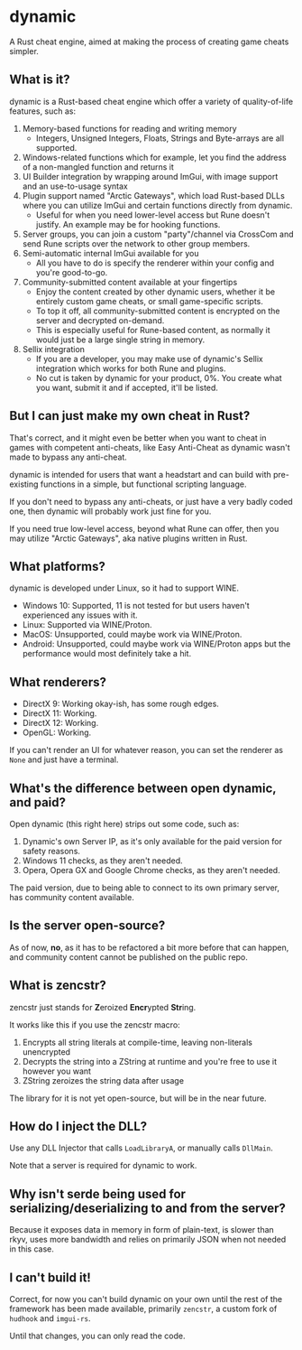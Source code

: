 # dynamic
A Rust cheat engine, aimed at making the process of creating game cheats simpler.

## What is it?
dynamic is a Rust-based cheat engine which offer a variety of quality-of-life features, such as:
1. Memory-based functions for reading and writing memory
    - Integers, Unsigned Integers, Floats, Strings and Byte-arrays are all supported.
2. Windows-related functions which for example, let you find the address of a non-mangled function and returns it
3. UI Builder integration by wrapping around ImGui, with image support and an use-to-usage syntax
4. Plugin support named "Arctic Gateways", which load Rust-based DLLs where you can utilize ImGui and certain functions directly from dynamic.
    - Useful for when you need lower-level access but Rune doesn't justify. An example may be for hooking functions.
5. Server groups, you can join a custom "party"/channel via CrossCom and send Rune scripts over the network to other group members.
6. Semi-automatic internal ImGui available for you
    - All you have to do is specify the renderer within your config and you're good-to-go.
7. Community-submitted content available at your fingertips
    - Enjoy the content created by other dynamic users, whether it be entirely custom game cheats, or small game-specific scripts.
    - To top it off, all community-submitted content is encrypted on the server and decrypted on-demand.
    - This is especially useful for Rune-based content, as normally it would just be a large single string in memory.
8. Sellix integration
    - If you are a developer, you may make use of dynamic's Sellix integration which works for both Rune and plugins.
    - No cut is taken by dynamic for your product, 0%. You create what you want, submit it and if accepted, it'll be listed.

## But I can just make my own cheat in Rust?
That's correct, and it might even be better when you want to cheat in games with competent anti-cheats, like Easy Anti-Cheat as dynamic wasn't made to bypass any anti-cheat.

dynamic is intended for users that want a headstart and can build with pre-existing functions in a simple, but functional scripting language.

If you don't need to bypass any anti-cheats, or just have a very badly coded one, then dynamic will probably work just fine for you.

If you need true low-level access, beyond what Rune can offer, then you may utilize "Arctic Gateways", aka native plugins written in Rust.

## What platforms?
dynamic is developed under Linux, so it had to support WINE.

- Windows 10: Supported, 11 is not tested for but users haven't experienced any issues with it.
- Linux: Supported via WINE/Proton.
- MacOS: Unsupported, could maybe work via WINE/Proton.
- Android: Unsupported, could maybe work via WINE/Proton apps but the performance would most definitely take a hit.

## What renderers?
- DirectX 9: Working okay-ish, has some rough edges.
- DirectX 11: Working.
- DirectX 12: Working.
- OpenGL: Working.

If you can't render an UI for whatever reason, you can set the renderer as `None` and just have a terminal.

## What's the difference between open dynamic, and paid?
Open dynamic (this right here) strips out some code, such as:
1. Dynamic's own Server IP, as it's only available for the paid version for safety reasons.
2. Windows 11 checks, as they aren't needed.
3. Opera, Opera GX and Google Chrome checks, as they aren't needed.

The paid version, due to being able to connect to its own primary server, has community content available.

## Is the server open-source?
As of now, **no**, as it has to be refactored a bit more before that can happen, and community content cannot be published on the public repo.

## What is zencstr?
zencstr just stands for **Z**eroized **Encr**ypted **Str**ing.

It works like this if you use the zencstr macro:
1. Encrypts all string literals at compile-time, leaving non-literals unencrypted
2. Decrypts the string into a ZString at runtime and you're free to use it however you want
3. ZString zeroizes the string data after usage

The library for it is not yet open-source, but will be in the near future.
## How do I inject the DLL?
Use any DLL Injector that calls `LoadLibraryA`, or manually calls `DllMain`.

Note that a server is required for dynamic to work.

## Why isn't serde being used for serializing/deserializing to and from the server?
Because it exposes data in memory in form of plain-text, is slower than rkyv, uses more bandwidth and relies on primarily JSON when not needed in this case.

## I can't build it!
Correct, for now you can't build dynamic on your own until the rest of the framework has been made available, primarily `zencstr`, a custom fork of `hudhook` and `imgui-rs`.

Until that changes, you can only read the code.
